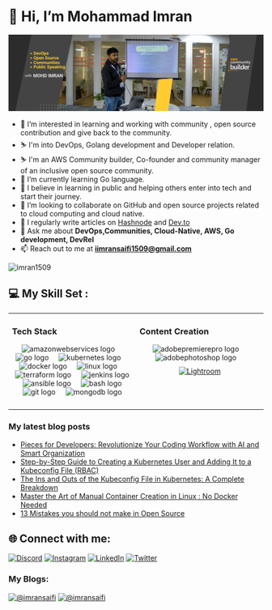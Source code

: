 # 👋 Hi, I’m Mohammad Imran

![](https://github.com/imran1509/imran1509/blob/main/new%20speaker%20banner.png)



- 👀 I’m interested in learning and working with community , open source contribution and give back to the community.
- :skier: I'm into DevOps, Golang development and Developer relation.
- :skier: I'm an AWS Community builder, Co-founder and community manager of an inclusive open source community.
- 🌱 I’m currently learning Go language.
- 🌱 I believe in learning in public and helping others enter into tech and start their journey.
- 💞️ I’m looking to collaborate on GitHub and open source projects related to cloud computing and cloud native.
- 📝 I regularly write articles on [Hashnode](https://imransaifi.hashnode.dev/) and [Dev.to](https://dev.to/imransaifi)
- 💬 Ask me about **DevOps,Communities, Cloud-Native, AWS, Go development, DevRel**
- 📫 Reach out to me at **iimransaifi1509@gmail.com**

<p align="left"> <img src="https://komarev.com/ghpvc/?username=imran1509&label=Profile%20views&color=0e75b6&style=flat" alt="imran1509" /> </p>

## 💻 My Skill Set :  
<table><tr><td valign="top" width="33%">



###     Tech Stack  
<div align="center">
  <img src="https://skillicons.dev/icons?i=aws" height="40" alt="amazonwebservices logo"  />
  <img width="12" />
  <img src="https://cdn.jsdelivr.net/gh/devicons/devicon/icons/go/go-original.svg" height="40" alt="go logo"  />
  <img width="12" />
  <img src="https://skillicons.dev/icons?i=kubernetes" height="40" alt="kubernetes logo"  />
  <img width="12" />
  <img src="https://cdn.simpleicons.org/docker/2496ED" height="40" alt="docker logo"  />
  <img width="12" />
  <img src="https://cdn.jsdelivr.net/gh/devicons/devicon/icons/linux/linux-original.svg" height="40" alt="linux logo"  />
  <img width="12" />
  <img src="https://cdn.jsdelivr.net/gh/devicons/devicon/icons/terraform/terraform-original.svg" height="40" alt="terraform logo"  />
  <img width="12" />
  <img src="https://skillicons.dev/icons?i=jenkins" height="40" alt="jenkins logo"  />
  <img width="12" />
  <img src="https://cdn.jsdelivr.net/gh/devicons/devicon/icons/ansible/ansible-original.svg" height="40" alt="ansible logo"  />
  <img width="12" />
  <img src="https://skillicons.dev/icons?i=bash" height="40" alt="bash logo"  />
  <img width="12" />
  <img src="https://cdn.jsdelivr.net/gh/devicons/devicon/icons/git/git-original.svg" height="40" alt="git logo"  />
  <img width="12" />
  <img src="https://skillicons.dev/icons?i=mongodb" height="40" alt="mongodb logo"  />
</div>

###

</td><td valign="top" width="33%">



### Content Creation  
<div align="center">  
<img src="https://skillicons.dev/icons?i=pr" height="40" alt="adobepremierepro logo"  />
<img width="12" />
<img src="https://skillicons.dev/icons?i=ps" height="40" alt="adobephotoshop logo"  />
<img width="12" />
<a href="https://www.adobe.com/products/photoshop-lightroom.html" target="_blank"><img style="margin: 10px" src="https://profilinator.rishav.dev/skills-assets/lightroom.png" alt="Lightroom" height="40" /></a>  
</div>



</td></tr></table>

### My latest blog posts
<!-- BLOG-POST-LIST:START -->
- [Pieces for Developers: Revolutionize Your Coding Workflow with AI and Smart Organization](https://imransaifi.hashnode.dev/pieces-for-developers-revolutionize-your-coding-workflow-with-ai-and-smart-organization)
- [Step-by-Step Guide to Creating a Kubernetes User and Adding It to a Kubeconfig File &lpar;RBAC&rpar;](https://imransaifi.hashnode.dev/step-by-step-guide-to-creating-a-kubernetes-user-and-adding-it-to-a-kubeconfig-file-rbac)
- [The Ins and Outs of the Kubeconfig File in Kubernetes: A Complete Breakdown](https://imransaifi.hashnode.dev/the-ins-and-outs-of-the-kubeconfig-file-in-kubernetes-a-complete-breakdown)
- [Master the Art of Manual Container Creation in Linux : No Docker Needed](https://imransaifi.hashnode.dev/master-the-art-of-manual-container-creation-in-linux-no-docker-needed)
- [13 Mistakes you should not make in Open Source](https://imransaifi.hashnode.dev/13-mistakes-you-should-not-make-in-open-source)
<!-- BLOG-POST-LIST:END -->

## 🌐 Connect with me:
[![Discord](https://img.shields.io/badge/Discord-%237289DA.svg?logo=discord&logoColor=white)](https://discord.gg/FRggXmHnfx) [![Instagram](https://img.shields.io/badge/Instagram-%23E4405F.svg?logo=Instagram&logoColor=white)](https://instagram.com/codenameimmy.dev) [![LinkedIn](https://img.shields.io/badge/LinkedIn-%230077B5.svg?logo=linkedin&logoColor=white)](https://linkedin.com/in/mohdimran1995) [![Twitter](https://img.shields.io/badge/Twitter-%231DA1F2.svg?logo=Twitter&logoColor=white)](https://twitter.com/codenameimmy) 

<h3 align="left">My Blogs:</h3>
<p align="left">
<a href="https://dev.to/@imransaifi" target="blank"><img align="center" src="https://raw.githubusercontent.com/rahuldkjain/github-profile-readme-generator/master/src/images/icons/Social/devto.svg" alt="@imransaifi" height="30" width="40" /></a>
<a href="https://hashnode.com/@imransaifi" target="blank"><img align="center" src="https://raw.githubusercontent.com/rahuldkjain/github-profile-readme-generator/master/src/images/icons/Social/hashnode.svg" alt="@imransaifi" height="30" width="40" /></a>


<br/>  


<!---
imran1509/imran1509 is a ✨ special ✨ repository because its `README.md` (this file) appears on your GitHub profile.
You can click the Preview link to take a look at your changes.
--->
